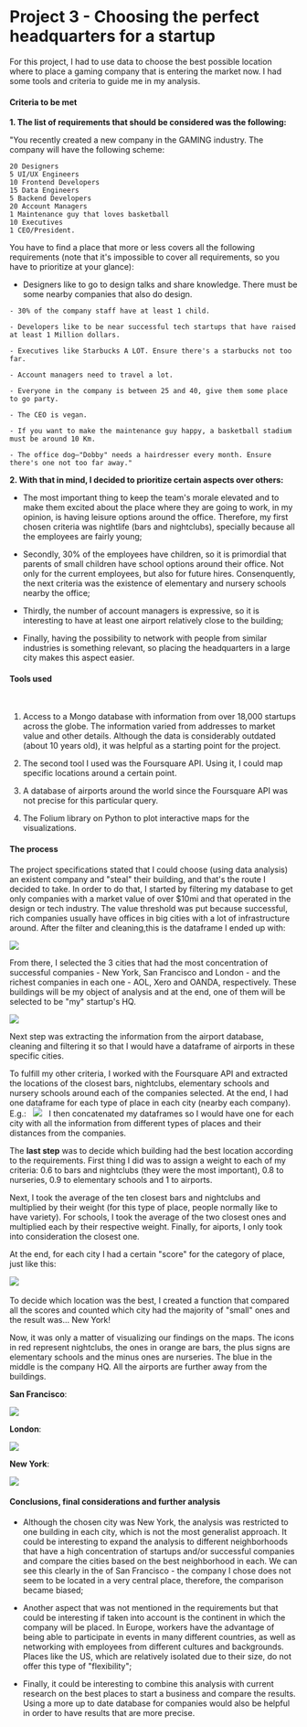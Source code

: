 # Project 3 - Choosing the perfect headquarters for a startup

For this project, I had to use data to choose the best possible location where to place a gaming company that is entering the market now. I had some tools and criteria to guide me in my analysis.

#### Criteria to be met  


**1. The list of requirements that should be considered was the following:**
 
   
   "You recently created a new company in the GAMING industry. The company will have the following scheme:

    20 Designers
    5 UI/UX Engineers
    10 Frontend Developers
    15 Data Engineers
    5 Backend Developers
    20 Account Managers
    1 Maintenance guy that loves basketball
    10 Executives
    1 CEO/President.  
    

You have to find a place that more or less covers all the following requirements (note that it's impossible to cover all requirements, so you have to prioritize at your glance):


   - Designers like to go to design talks and share knowledge. There must be some nearby companies that also do design.

    - 30% of the company staff have at least 1 child. 

    - Developers like to be near successful tech startups that have raised at least 1 Million dollars.

    - Executives like Starbucks A LOT. Ensure there's a starbucks not too far.

    - Account managers need to travel a lot.

    - Everyone in the company is between 25 and 40, give them some place to go party.

    - The CEO is vegan.

    - If you want to make the maintenance guy happy, a basketball stadium must be around 10 Km.

    - The office dog—"Dobby" needs a hairdresser every month. Ensure there's one not too far away."


**2. With that in mind, I decided to prioritize certain aspects over others:**
* The most important thing to keep the team's morale elevated and to make them excited about the place where they are going to work, in my opinion, is having leisure options around the office. Therefore, my first chosen criteria was nightlife (bars and nightclubs), specially because all the employees are fairly young;
    &nbsp; 

* Secondly, 30% of the employees have children, so it is primordial that parents of small children have school options around their office. Not only for the current employees, but also for future hires. Consenquently, the next criteria was the existence of elementary and nursery schools nearby the office;
    &nbsp; 

* Thirdly, the number of account managers is expressive, so it is interesting to have at least one airport relatively close to the building;
    &nbsp; 

* Finally, having the possibility to network with people from similar industries is something relevant, so placing the headquarters in a large city makes this aspect easier.
    &nbsp; 


   

#### Tools used
   &nbsp; 


1. Access to a Mongo database with information from over 18,000 startups across the globe. The information varied from addresses to market value and other details. Although the data is considerably outdated (about 10 years old), it was helpful as a starting point for the project.
   &nbsp; 

2. The second tool I used was the Foursquare API. Using it, I could map specific locations around a certain point. 
      &nbsp; 

3. A database of airports around the world since the Foursquare API was not precise for this particular query.
      &nbsp; 

4. The Folium library on Python to plot interactive maps for the visualizations.
     &nbsp; 



#### The process  

The project specifications stated that I could choose (using data analysis) an existent company and "steal" their building, and that's the route I decided to take. In order to do that, I started by filtering my database to get only companies with a market value of over $10mi and that operated in the design or tech industry. The value threshold was put because successful, rich companies usually have offices in big cities with a lot of infrastructure around. After the filter and cleaning,this is the dataframe I ended up with:  

![](images/filtered_companies.jpg)  


From there, I selected the 3 cities that had the most concentration of successful companies - New York, San Francisco and London - and the richest companies in each one - AOL, Xero and OANDA, respectively. These buildings will be my object of analysis and at the end, one of them will be selected to be "my" startup's HQ.  


![](images/top_companies.jpg)

Next step was extracting the information from the airport database, cleaning and filtering it so that I would have a dataframe of airports in these specific cities.  

To fulfill my other criteria, I worked with the Foursquare API and extracted the locations of the closest bars, nightclubs, elementary schools and nursery schools around each of the companies selected. At the end, I had one dataframe for each type of place in each city (nearby each company). E.g.:
   &nbsp; 
![](images/bars_london_df.jpg)
   &nbsp; 
I then concatenated my dataframes so I would have one for each city with all the information from different types of places and their distances from the companies.
   &nbsp; 

The **last step** was to decide which building had the best location according to the requirements.
First thing I did was to assign a weight to each of my criteria: 0.6 to bars and nightclubs (they were the most important), 0.8 to nurseries, 0.9 to elementary schools and 1 to airports.  


Next, I took the average of the ten closest bars and nightclubs and multiplied by their weight (for this type of place, people normally like to have variety). For schools, I took the average of the two closest ones and multiplied each by their respective weight.
Finally, for aiports, I only took into consideration the closest one.
   &nbsp; 

At the end, for each city I had a certain "score" for the category of place, just like this:

![](images/london_weight.jpg)
   &nbsp; 

To decide which location was the best, I created a function that compared all the scores and counted which city had the majority of "small" ones and the result was... New York!  

Now, it was only a matter of visualizing our findings on the maps. The icons in red represent nightclubs, the ones in orange are bars, the plus signs are elementary schools and the minus ones are nurseries. The blue in the middle is the company HQ. All the airports are further away from the buildings.  


**San Francisco**:  

![](images/map_sanfrancisco..jpg)

**London**:  

![](images/map_london.jpg)

**New York**:  

![](images/map_newyork.jpg)

#### Conclusions, final considerations and further analysis

* Although the chosen city was New York, the analysis was restricted to one building in each city, which is not the most generalist approach. It could be interesting to expand the analysis to different neighborhoods that have a high concentration of startups and/or successful companies and compare the cities based on the best neighborhood in each. We can see this clearly in the of San Francisco - the company I chose does not seem to be located in a very central place, therefore, the comparison became biased;  

* Another aspect that was not mentioned in the requirements but that could be interesting if taken into account is the continent in which the company will be placed. In Europe, workers have the advantage of being able to participate in events in many different countries, as well as networking with employees from different cultures and backgrounds. Places like the US, which are relatively isolated due to their size, do not offer this type of "flexibility";  

* Finally, it could be interesting to combine this analysis with current research on the best places to start a business and compare the results. Using a more up to date database for companies would also be helpful in order to have results that are more precise.  

